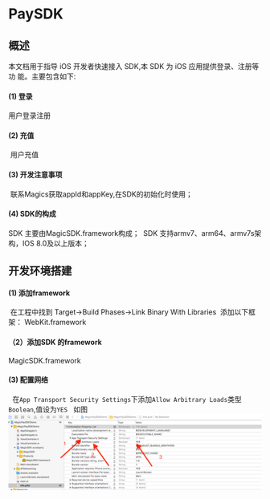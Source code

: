 # PaySDK

## 概述
  本文档用于指导 iOS 开发者快速接入  SDK,本 SDK 为 iOS 应用提供登录、注册等功 能。主要包含如下:
  
#### (1) 登录 
  用户登录注册
  
#### (2) 充值 
  用户充值
  
#### (3) 开发注意事项
  联系Magics获取appId和appKey,在SDK的初始化时使用；
  
#### (4) SDK的构成
  SDK 主要由MagicSDK.framework构成；
  SDK 支持armv7、arm64、armv7s架构，IOS 8.0及以上版本；
  
## 开发环境搭建

#### (1) 添加framework
  在工程中找到 Target->Build Phases->Link Binary With Libraries 
  添加以下框架：
  WebKit.framework
  
#### （2）添加SDK 的framework
  MagicSDK.framework
  
#### (3) 配置网络
   在`App Transport Security Settings`下添加`Allow Arbitrary Loads`类型`Boolean`,值设为`YES`
   如图
   ![](https://github.com/MagicsSDK/PaySDK/blob/master/ImageCache/屏幕快照%202018-04-18%20下午3.48.00.png)

 
 


